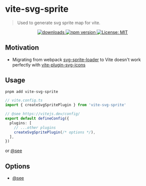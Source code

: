 # vite-svg-sprite

> Used to generate svg sprite map for vite.

<p align="center">
  <a href="https://www.npmjs.com/package/vite-svg-sprite" rel="nofollow">
    <img alt="downloads" src="https://img.shields.io/npm/dt/vite-svg-sprite.svg">
  </a>
  <a href="https://www.npmjs.com/package/vite-svg-sprite" rel="nofollow">
    <img alt="npm version" src="https://img.shields.io/npm/v/vite-svg-sprite.svg" style="max-width:100%;">
  </a>
  <a href="https://github.com/canvascat/vite-svg-sprite/blob/main/LICENSE">
    <img alt="License: MIT" src="https://img.shields.io/badge/License-MIT-yellow.svg" style="max-width:100%;">
  </a>
</p>

## Motivation

- Migrating from webpack [svg-sprite-loader](https://github.com/JetBrains/svg-sprite-loader) to Vite doesn't work perfectly with [vite-plugin-svg-icons](https://github.com/vbenjs/vite-plugin-svg-icons)

## Usage

```sh
pnpm add vite-svg-sprite
```

```ts
// vite.config.ts
import { createSvgSpritePlugin } from 'vite-svg-sprite'

// @see https://vitejs.dev/config/
export default defineConfig({
  plugins: [
    // ...other plugins
    createSvgSpritePlugin(/* options */),
  ],
})
```

or [@see](https://github.com/canvascat/vite-svg-sprite/blob/dev/packages/playground/vite.config.ts)

## Options

- [@see](https://github.com/canvascat/vite-svg-sprite/blob/dev/packages/core/src/typing.ts)
